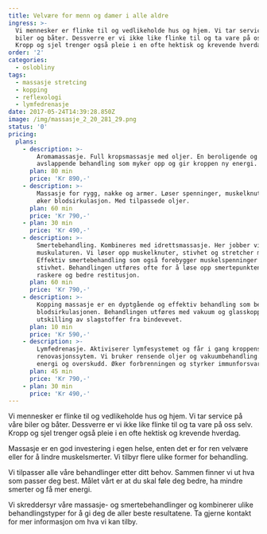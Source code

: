 ```yaml
---
title: Velvære for menn og damer i alle aldre
ingress: >-
  Vi mennesker er flinke til og vedlikeholde hus og hjem. Vi tar service på våre
  biler og båter. Dessverre er vi ikke like flinke til og ta vare på oss selv.
  Kropp og sjel trenger også pleie i en ofte hektisk og krevende hverdag.
order: '2'
categories:
  - oslobliny
tags:
  - massasje stretcing
  - kopping
  - reflexologi
  - lymfedrenasje
date: 2017-05-24T14:39:28.850Z
image: /img/massasje_2_20_281_29.png
status: '0'
pricing:
  plans:
    - description: >-
        Aromamassasje. Full kropsmassasje med oljer. En beroligende og
        avslappende behandling som myker opp og gir kroppen ny energi.
      plan: 80 min
      price: 'Kr 890,-'
    - description: >-
        Massasje for rygg, nakke og armer. Løser spenninger, muskelknuter og
        øker blodsirkulasjon. Med tilpassede oljer.
      plan: 60 min
      price: 'Kr 790,-'
    - plan: 30 min
      price: 'Kr 490,-'
    - description: >-
        Smertebehandling. Kombineres med idrettsmassasje. Her jobber vi dypere i
        muskulaturen. Vi løser opp muskelknuter, stivhet og stretcher musklene.
        Effektiv smertebehandling som også forebygger muskelspenninger og
        stivhet. Behandlingen utføres ofte for å løse opp smertepunktene. Gir en
        raskere og bedre restitusjon.
      plan: 60 min
      price: 'Kr 790,-'
    - description: >-
        Kopping massasje er en dyptgående og effektiv behandling som bedrer
        blodsirkulasjonen. Behandlingen utføres med vakuum og glasskopp. Gir økt
        utskilling av slagstoffer fra bindevevet. 
      plan: 10 min
      price: 'Kr 590,-'
    - description: >-
        Lymfedrenasje. Aktiviserer lymfesystemet og får i gang kroppens eget
        renovasjonssytem. Vi bruker rensende oljer og vakuumbehandling. Gir
        energi og overskudd. Øker forbrenningen og styrker immunforsvaret.
      plan: 45 min
      price: 'Kr 790,-'
    - plan: 30 min
      price: 'Kr 490,-'
---
```

Vi mennesker er flinke til og vedlikeholde hus og hjem. Vi tar service på våre biler og båter. Dessverre er vi ikke like flinke til og ta vare på oss selv. Kropp og sjel trenger også pleie i en ofte hektisk og krevende hverdag.

Massasje er en god investering i egen helse, enten det er for ren velvære eller for å lindre muskelsmerter. Vi tilbyr flere ulike former for behandling. 

Vi tilpasser alle våre behandlinger etter ditt behov. Sammen finner vi ut hva som passer deg best. Målet vårt er at du skal føle deg bedre, ha mindre smerter og få mer energi. 

Vi skreddersyr våre massasje- og smertebehandlinger og kombinerer ulike behandlingstyper for  å gi deg de aller beste resultatene. Ta gjerne kontakt for mer informasjon om hva vi kan tilby.
